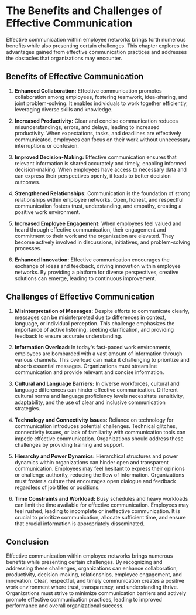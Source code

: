 The Benefits and Challenges of Effective Communication
===============================================================

Effective communication within employee networks brings forth numerous benefits while also presenting certain challenges. This chapter explores the advantages gained from effective communication practices and addresses the obstacles that organizations may encounter.

**Benefits of Effective Communication**
---------------------------------------

1. **Enhanced Collaboration:** Effective communication promotes collaboration among employees, fostering teamwork, idea-sharing, and joint problem-solving. It enables individuals to work together efficiently, leveraging diverse skills and knowledge.

2. **Increased Productivity:** Clear and concise communication reduces misunderstandings, errors, and delays, leading to increased productivity. When expectations, tasks, and deadlines are effectively communicated, employees can focus on their work without unnecessary interruptions or confusion.

3. **Improved Decision-Making:** Effective communication ensures that relevant information is shared accurately and timely, enabling informed decision-making. When employees have access to necessary data and can express their perspectives openly, it leads to better decision outcomes.

4. **Strengthened Relationships:** Communication is the foundation of strong relationships within employee networks. Open, honest, and respectful communication fosters trust, understanding, and empathy, creating a positive work environment.

5. **Increased Employee Engagement:** When employees feel valued and heard through effective communication, their engagement and commitment to their work and the organization are elevated. They become actively involved in discussions, initiatives, and problem-solving processes.

6. **Enhanced Innovation:** Effective communication encourages the exchange of ideas and feedback, driving innovation within employee networks. By providing a platform for diverse perspectives, creative solutions can emerge, leading to continuous improvement.

**Challenges of Effective Communication**
-----------------------------------------

1. **Misinterpretation of Messages:** Despite efforts to communicate clearly, messages can be misinterpreted due to differences in context, language, or individual perception. This challenge emphasizes the importance of active listening, seeking clarification, and providing feedback to ensure accurate understanding.

2. **Information Overload:** In today's fast-paced work environments, employees are bombarded with a vast amount of information through various channels. This overload can make it challenging to prioritize and absorb essential messages. Organizations must streamline communication and provide relevant and concise information.

3. **Cultural and Language Barriers:** In diverse workforces, cultural and language differences can hinder effective communication. Different cultural norms and language proficiency levels necessitate sensitivity, adaptability, and the use of clear and inclusive communication strategies.

4. **Technology and Connectivity Issues:** Reliance on technology for communication introduces potential challenges. Technical glitches, connectivity issues, or lack of familiarity with communication tools can impede effective communication. Organizations should address these challenges by providing training and support.

5. **Hierarchy and Power Dynamics:** Hierarchical structures and power dynamics within organizations can hinder open and transparent communication. Employees may feel hesitant to express their opinions or challenge authority, reducing the flow of information. Organizations must foster a culture that encourages open dialogue and feedback regardless of job titles or positions.

6. **Time Constraints and Workload:** Busy schedules and heavy workloads can limit the time available for effective communication. Employees may feel rushed, leading to incomplete or ineffective communication. It is crucial to prioritize communication, allocate sufficient time, and ensure that crucial information is appropriately disseminated.

Conclusion
----------

Effective communication within employee networks brings numerous benefits while presenting certain challenges. By recognizing and addressing these challenges, organizations can enhance collaboration, productivity, decision-making, relationships, employee engagement, and innovation. Clear, respectful, and timely communication creates a positive work environment where trust, transparency, and understanding thrive. Organizations must strive to minimize communication barriers and actively promote effective communication practices, leading to improved performance and overall organizational success.
